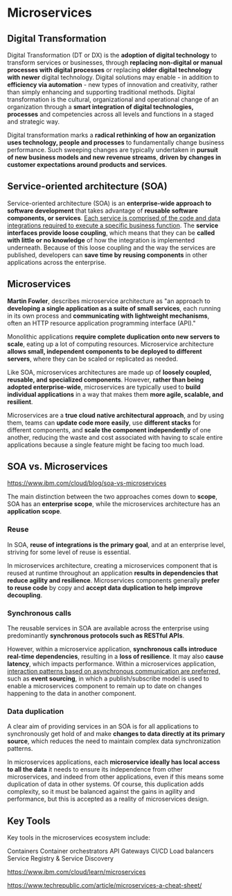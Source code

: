 # Microservices

## Digital Transformation

Digital Transformation (DT or DX) is the **adoption of digital technology** to transform services or businesses, through **replacing non-digital or manual processes with digital processes** or replacing **older digital technology with newer** digital technology. Digital solutions may enable - in addition to **efficiency via automation** - new types of innovation and creativity, rather than simply enhancing and supporting traditional methods. Digital transformation is the cultural, organizational and operational change of an organization through a **smart integration of digital technologies, processes** and competencies across all levels and functions in a staged and strategic way.

Digital transformation marks a **radical rethinking of how an organization uses technology, people and processes** to fundamentally change business performance. Such sweeping changes are typically undertaken in **pursuit of new business models and new revenue streams**, **driven by changes in customer expectations around products and services**.

## Service-oriented architecture (SOA)

Service-oriented architecture (SOA) is an **enterprise-wide approach to software development** that takes advantage of **reusable software components, or services**. <u>Each service is comprised of the code and data integrations required to execute a specific business function</u>. The **service interfaces provide loose coupling**, which means that they can be **called with little or no knowledge** of how the integration is implemented underneath. Because of this loose coupling and the way the services are published, developers can **save time by reusing components** in other applications across the enterprise.

## Microservices

**Martin Fowler**, describes microservice architecture as "an approach to **developing a single application as a suite of small services**, each running in its own process and **communicating with lightweight mechanisms**, often an HTTP resource application programming interface (API)."

Monolithic applications **require complete duplication onto new servers to scale**, eating up a lot of computing resources. Microservice architecture **allows small, independent components to be deployed to different servers**, where they can be scaled or replicated as needed.

Like SOA, microservices architectures are made up of **loosely coupled, reusable, and specialized components**. However, **rather than being adopted enterprise-wide**, microservices are typically used to **build individual applications** in a way that makes them **more agile, scalable, and resilient**.

Microservices are a **true cloud native architectural approach**, and by using them, teams can **update code more easily**, use **different stacks** for different components, and **scale the component independently** of one another, reducing the waste and cost associated with having to scale entire applications because a single feature might be facing too much load.

## SOA vs. Microservices

https://www.ibm.com/cloud/blog/soa-vs-microservices

The main distinction between the two approaches comes down to **scope**, SOA has an **enterprise scope**, while the microservices architecture has an **application scope**.

### Reuse

In SOA, **reuse of integrations is the primary goal**, and at an enterprise level, striving for some level of reuse is essential. 

In microservices architecture, creating a microservices component that is reused at runtime throughout an application **results in dependencies that reduce agility and resilience**. Microservices components generally **prefer to reuse code** by copy and **accept data duplication to help improve decoupling**.

### Synchronous calls

The reusable services in SOA are available across the enterprise using predominantly **synchronous protocols such as RESTful APIs**.

However, within a microservice application, **synchronous calls introduce real-time dependencies**, resulting in a **loss of resilience**. It may also **cause latency**, which impacts performance. Within a microservices application, <u>interaction patterns based on asynchronous communication are preferred,</u> such as **event sourcing**, in which a publish/subscribe model is used to enable a microservices component to remain up to date on changes happening to the data in another component.

### Data duplication

A clear aim of providing services in an SOA is for all applications to synchronously get hold of and make **changes to data directly at its primary source**, which reduces the need to maintain complex data synchronization patterns.

In microservices applications, each **microservice ideally has local access to all the data** it needs to ensure its independence from other microservices, and indeed from other applications, even if this means some duplication of data in other systems. Of course, this duplication adds complexity, so it must be balanced against the gains in agility and performance, but this is accepted as a reality of microservices design.



## Key Tools

Key tools in the microservices ecosystem include:

Containers
Container orchestrators
API Gateways
CI/CD
Load balancers
Service Registry & Service Discovery



https://www.ibm.com/cloud/learn/microservices

https://www.techrepublic.com/article/microservices-a-cheat-sheet/

